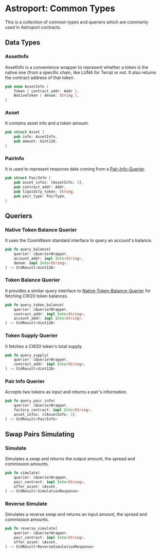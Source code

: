 # Astroport: Common Types

This is a collection of common types and queriers which are commonly used in Astroport contracts.

## Data Types

### AssetInfo

AssetInfo is a convenience wrapper to represent whether a token is the native one (from a specific chain, like LUNA for Terra) or not. It also returns the contract address of that token.

```rust
pub enum AssetInfo {
    Token { contract_addr: Addr },
    NativeToken { denom: String },
}
```

### Asset

It contains asset info and a token amount.

```rust
pub struct Asset {
    pub info: AssetInfo,
    pub amount: Uint128,
}
```

### PairInfo

It is used to represent response data coming from a [Pair-Info-Querier](#Pair-Info-Querier).

```rust
pub struct PairInfo {
    pub asset_infos: [AssetInfo; 2],
    pub contract_addr: Addr,
    pub liquidity_token: String,
    pub pair_type: PairType,
}
```

## Queriers

### Native Token Balance Querier

It uses the CosmWasm standard interface to query an account's balance.

```rust
pub fn query_balance(
    querier: &QuerierWrapper,
    account_addr: impl Into<String>,
    denom: impl Into<String>,
) -> StdResult<Uint128>
```

### Token Balance Querier

It provides a similar query interface to [Native-Token-Balance-Querier](Native-Token-Balance-Querier) for fetching CW20 token balances.

```rust
pub fn query_token_balance(
    querier: &QuerierWrapper,
    contract_addr: impl Into<String>,
    account_addr: impl Into<String>,
) -> StdResult<Uint128>
```

### Token Supply Querier

It fetches a CW20 token's total supply.

```rust
pub fn query_supply(
    querier: &QuerierWrapper,
    contract_addr: impl Into<String>,
) -> StdResult<Uint128>
```

### Pair Info Querier

Accepts two tokens as input and returns a pair's information.

```rust
pub fn query_pair_info(
    querier: &QuerierWrapper,
    factory_contract: impl Into<String>,
    asset_infos: &[AssetInfo; 2],
) -> StdResult<PairInfo>
```

## Swap Pairs Simulating

### Simulate

Simulates a swap and returns the output amount, the spread and commission amounts.

```rust
pub fn simulate(
    querier: &QuerierWrapper,
    pair_contract: impl Into<String>,
    offer_asset: &Asset,
) -> StdResult<SimulationResponse>
```

### Reverse Simulate

Simulates a reverse swap and returns an input amount, the spread and commission amounts.

```rust
pub fn reverse_simulate(
    querier: &QuerierWrapper,
    pair_contract: impl Into<String>,
    offer_asset: &Asset,
) -> StdResult<ReverseSimulationResponse>
```
